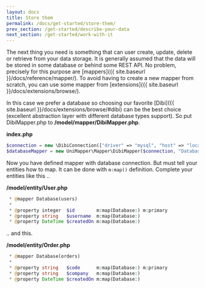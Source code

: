 ```yaml
---
layout: docs
title: Store them
permalink: /docs/get-started/store-them/
prev_section: /get-started/describe-your-data
next_section: /get-started/work-with-it
---
```


The next thing you need is something that can user create, update, delete or retrieve from your data storage. It is generally assumed that the data will be stored in some database or behind some REST API. No problem, precisely for this purpose are [mappers]({{ site.baseurl }}/docs/reference/mapper/). To avoid having to create a new mapper from scratch, you can use some mapper from [extensions]({{ site.baseurl }}/docs/extensions/browse/).

In this case we prefer a database so choosing our favorite [Dibi]({{ site.baseurl }}/docs/extensions/browse/#dibi) can be the best choice (excellent abstraction layer with different database types support). So put DibiMapper.php to **/model/mapper/DibiMapper.php**.

**index.php**

```php
$connection = new \DibiConnection(["driver" => "mysql", "host" => "localhost", "db" => "mydb"]);
$databaseMapper = new UniMapper\Mapper\DibiMapper($connection, "Database");
```

Now you have defined mapper with database connection. But must tell your entities how to map. It can be done with `m:map()` definition. Complete your entities like this ..

**/model/entity/User.php**

```php
 * @mapper Database(users)
 *
 * @property integer  $id        m:map(Database:) m:primary
 * @property string   $username  m:map(Database:)
 * @property DateTime $createdOn m:map(Database:)
```

.. and this.

**/model/entity/Order.php**

```php
 * @mapper Database(orders)
 *
 * @property string   $code      m:map(Database:) m:primary
 * @property string   $company   m:map(Database:)
 * @property DateTime $createdOn m:map(Database:)
```